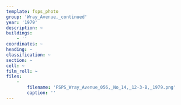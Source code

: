 ```yaml
---
template: fsps_photo
group: 'Wray_Avenue,_continued'
year: '1979'
description: ~
buildings:
    - ''
coordinates: ~
heading: ~
classification: ~
section: ~
cell: ~
film_roll: ~
files:
    -
        filename: 'FSPS_Wray_Avenue_056,_No_14,_12-3-B,_1979.png'
        caption: ''
---
```


